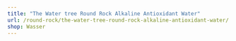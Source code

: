 ```yaml
---
title: "The Water tree Round Rock Alkaline Antioxidant Water"
url: /round-rock/the-water-tree-round-rock-alkaline-antioxidant-water/
shop: Wasser
---
```

